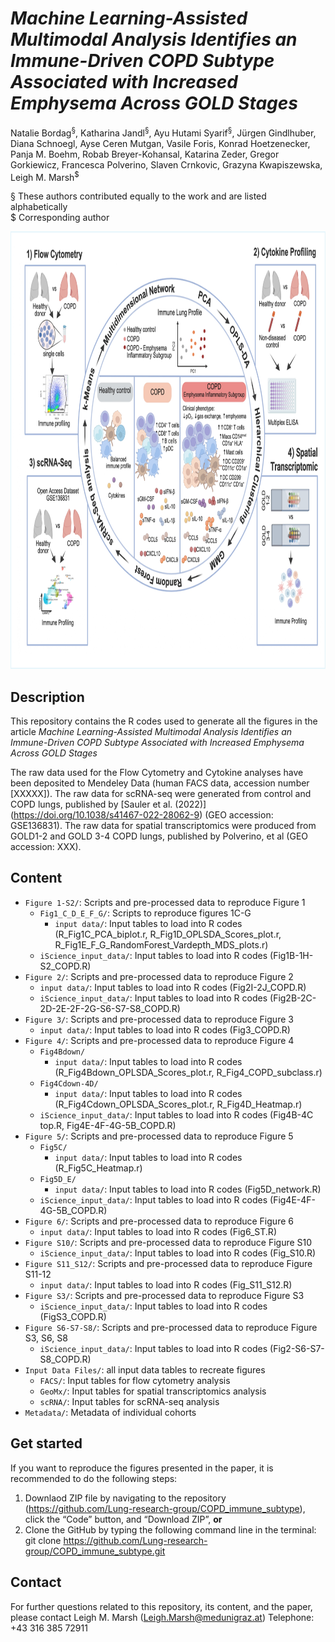 # *Machine Learning-Assisted Multimodal Analysis Identifies an Immune-Driven COPD Subtype Associated with Increased Emphysema Across GOLD Stages*

Natalie Bordag<sup>§</sup>, Katharina Jandl<sup>§</sup>, Ayu Hutami Syarif<sup>§</sup>, Jürgen Gindlhuber, Diana Schnoegl, Ayse Ceren Mutgan, Vasile Foris, Konrad Hoetzenecker, Panja M. Boehm, Robab Breyer-Kohansal, Katarina Zeder, Gregor Gorkiewicz, Francesca Polverino, Slaven Crnkovic, Grazyna Kwapiszewska, Leigh M. Marsh<sup>$</sup>

§ These authors contributed equally to the work and are listed alphabetically  
$ Corresponding author


<p align="center"><img src="/COPD_graphical_abstract.jpg" height="700" width=900"></p>

## Description
This repository contains the R codes used to generate all the figures in the article *Machine Learning-Assisted Multimodal Analysis Identifies an Immune-Driven COPD Subtype Associated with Increased Emphysema Across GOLD Stages*

The raw data used for the Flow Cytometry and Cytokine analyses have been deposited to Mendeley Data (human FACS data, accession number [XXXXX]). The raw data for scRNA-seq  were generated from control and COPD lungs, published by [Sauler et al. (2022)] (https://doi.org/10.1038/s41467-022-28062-9) (GEO accession: GSE136831). The raw data for spatial transcriptomics were produced from  GOLD1-2 and GOLD 3-4 COPD lungs, published by Polverino, et al (GEO accession: XXX). 

## Content

* `Figure 1-S2/`: Scripts and pre-processed data to reproduce Figure 1
  * `Fig1_C_D_E_F_G/`: Scripts to reproduce figures 1C-G
    * `input data/`: Input tables to load into R codes (R_Fig1C_PCA_biplot.r, R_Fig1D_OPLSDA_Scores_plot.r, R_Fig1E_F_G_RandomForest_Vardepth_MDS_plots.r)
  * `iScience_input_data/`: Input tables to load into R codes (Fig1B-1H-S2_COPD.R) 
* `Figure 2/`: Scripts and pre-processed data to reproduce Figure 2
    * `input data/`: Input tables to load into R codes (Fig2I-2J_COPD.R)
    * `iScience_input_data/`: Input tables to load into R codes (Fig2B-2C-2D-2E-2F-2G-S6-S7-S8_COPD.R) 
* `Figure 3/`: Scripts and pre-processed data to reproduce Figure 3
    * `input data/`: Input tables to load into R codes (Fig3_COPD.R)
* `Figure 4/`: Scripts and pre-processed data to reproduce Figure 4
    * `Fig4Bdown/`
      * `input data/`: Input tables to load into R codes (R_Fig4Bdown_OPLSDA_Scores_plot.r, R_Fig4_COPD_subclass.r)
    * `Fig4Cdown-4D/`
      * `input data/`: Input tables to load into R codes (R_Fig4Cdown_OPLSDA_Scores_plot.r, R_Fig4D_Heatmap.r)
    * `iScience_input_data/`: Input tables to load into R codes (Fig4B-4C top.R, Fig4E-4F-4G-5B_COPD.R) 
* `Figure 5/`: Scripts and pre-processed data to reproduce Figure 5
    * `Fig5C/`
      * `input data/`: Input tables to load into R codes (R_Fig5C_Heatmap.r)
    * `Fig5D_E/`
      * `input data/`: Input tables to load into R codes (Fig5D_network.R)
    * `iScience_input_data/`: Input tables to load into R codes (Fig4E-4F-4G-5B_COPD.R)
* `Figure 6/`: Scripts and pre-processed data to reproduce Figure 6
    * `input data/`: Input tables to load into R codes (Fig6_ST.R)
* `Figure S10/`: Scripts and pre-processed data to reproduce Figure S10
    * `iScience_input_data/`: Input tables to load into R codes (Fig_S10.R)
* `Figure S11_S12/`: Scripts and pre-processed data to reproduce Figure S11-12
    * `input data/`: Input tables to load into R codes (Fig_S11_S12.R)
* `Figure S3/`: Scripts and pre-processed data to reproduce Figure S3
    * `iScience_input_data/`: Input tables to load into R codes (FigS3_COPD.R)
* `Figure S6-S7-S8/`: Scripts and pre-processed data to reproduce Figure S3, S6, S8
    * `iScience_input_data/`: Input tables to load into R codes (Fig2-S6-S7-S8_COPD.R)
* `Input Data Files/`: all input data tables to recreate figures
    * `FACS/`: Input tables for flow cytometry analysis
    * `GeoMx/`: Input tables for spatial transcriptomics analysis
    * `scRNA/`: Input tables for scRNA-seq analysis
* `Metadata/`: Metadata of individual cohorts

  
## Get started

If you want to reproduce the figures presented in the paper, it is recommended to do the following steps:
1. Downlaod ZIP file by navigating to the repository (https://github.com/Lung-research-group/COPD_immune_subtype), click the “Code” button, and “Download ZIP”, **or**
2. Clone the GitHub by typing the following command line in the terminal: git clone https://github.com/Lung-research-group/COPD_immune_subtype.git


## Contact

For further questions related to this repository, its content, and the paper, please contact Leigh M. Marsh (Leigh.Marsh@medunigraz.at) Telephone: +43 316 385 72911
